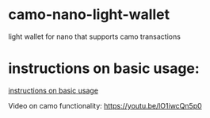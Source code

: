 # camo-nano-light-wallet
light wallet for nano that supports camo transactions

# instructions on basic usage:
[instructions on basic usage](docs/basic-usage.md)

Video on camo functionality:
https://youtu.be/lO1iwcQn5p0
